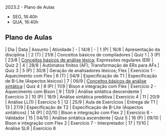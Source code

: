 2023.2 - Plano de Aulas

- SEG, 16:40h
- QUA, 16:40h

## Plano de Aulas

| Dia | Data | Assunto | Atividade 
|   -   | 14/8 | -
| 1 (P) | 16/8 | Apresentação da disciplina |
| 2 (T) | 21/8 | Conceitos básicos de compiladores | Quiz 1
| 3 (P) | 23/8 | [Conceitos básicos de análise léxica](https://www3.nd.edu/~dthain/compilerbook/chapter3.pdf); Expressões regulares (ER) | Quiz 2
| 4   | 28/8 | Autômatos finitos (AF); Transformação de ERs para AFs | Quiz 3
| 5 (P) | 30/8 | Geração de analisadores léxicos; Flex | Exercício 1 - Aquecimento com Flex
| 6 (T) | 04/9 | Especificação de T1 | Especificação de B-Lite (Aspectos léxicos)
| 7   | 06/9 | [Conceitos básicos de análise sintática](https://www3.nd.edu/~dthain/compilerbook/chapter4.pdf) | Quiz 4
| 8 (P) | 11/9 | Bison e integração com Flex | Exercício 2 - Aquecimento com Bison
| 9   | 13/9 | Análise sintática descendente | Exercício 3
| 10 (P) | 18/9 | Análise sintática preditiva | Exercício 4
| 11  | 20/9 | Análise LL(1) | Exercício 5
| 12  | 25/9 | Aula de Exercícios | Entrega de T1
| 13  | 27/9 | Especificação de T2 | Especificação de B-Lite (Aspectos sintáticos)
| 14 (P) | 02/10 | Bison e integração com Flex 2 | Exercício 6 - Validador
| 15  | 04/10 | Análise sintática ascendente | Quiz 5
| 16 (P) | 09/10 | Bison e integração com Flex 2 | Exercício 7 - Interpretador
| 17  | 11/10 | Análise SLR | Exercício 8


